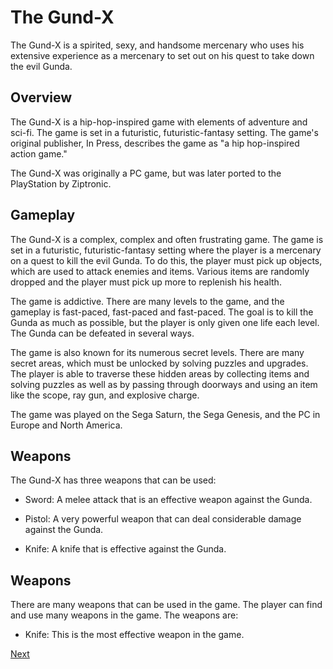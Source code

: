 # The Gund-X

The Gund-X is a spirited, sexy, and handsome mercenary who uses his extensive experience as a mercenary to set out on his quest to take down the evil Gunda.

## Overview

The Gund-X is a hip-hop-inspired game with elements of adventure and sci-fi. The game is set in a futuristic, futuristic-fantasy setting. The game's original publisher, In Press, describes the game as "a hip hop-inspired action game."

The Gund-X was originally a PC game, but was later ported to the PlayStation by Ziptronic.

## Gameplay

The Gund-X is a complex, complex and often frustrating game. The game is set in a futuristic, futuristic-fantasy setting where the player is a mercenary on a quest to kill the evil Gunda. To do this, the player must pick up objects, which are used to attack enemies and items. Various items are randomly dropped and the player must pick up more to replenish his health.

The game is addictive. There are many levels to the game, and the gameplay is fast-paced, fast-paced and fast-paced. The goal is to kill the Gunda as much as possible, but the player is only given one life each level. The Gunda can be defeated in several ways.

The game is also known for its numerous secret levels. There are many secret areas, which must be unlocked by solving puzzles and upgrades. The player is able to traverse these hidden areas by collecting items and solving puzzles as well as by passing through doorways and using an item like the scope, ray gun, and explosive charge.

The game was played on the Sega Saturn, the Sega Genesis, and the PC in Europe and North America.

## Weapons

The Gund-X has three weapons that can be used:

*   Sword: A melee attack that is an effective weapon against the Gunda.

*   Pistol: A very powerful weapon that can deal considerable damage against the Gunda.

*   Knife: A knife that is effective against the Gunda.

## Weapons

There are many weapons that can be used in the game. The player can find and use many weapons in the game. The weapons are:

*   Knife: This is the most effective weapon in the game.

[Next](410.md)